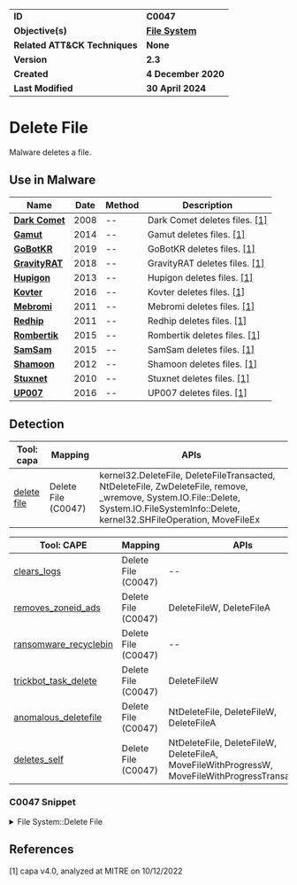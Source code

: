 <table>
<tr>
<td><b>ID</b></td>
<td><b>C0047</b></td>
</tr>
<tr>
<td><b>Objective(s)</b></td>
<td><b><a href="../file-system">File System</a></b></td>
</tr>
<tr>
<td><b>Related ATT&CK Techniques</b></td>
<td><b>None</b></td>
</tr>
<tr>
<td><b>Version</b></td>
<td><b>2.3</b></td>
</tr>
<tr>
<td><b>Created</b></td>
<td><b>4 December 2020</b></td>
</tr>
<tr>
<td><b>Last Modified</b></td>
<td><b>30 April 2024</b></td>
</tr>
</table>


# Delete File

Malware deletes a file.

## Use in Malware

|Name|Date|Method|Description|
|---|---|---|---|
|[**Dark Comet**](../../xample-malware/dark-comet.md)|2008|--|Dark Comet deletes files. [[1]](#1)|
|[**Gamut**](../../xample-malware/gamut.md)|2014|--|Gamut deletes files. [[1]](#1)|
|[**GoBotKR**](../../xample-malware/gobotkr.md)|2019|--|GoBotKR deletes files. [[1]](#1)|
|[**GravityRAT**](../../xample-malware/gravity-rat.md)|2018|--|GravityRAT deletes files. [[1]](#1)|
|[**Hupigon**](../../xample-malware/hupigon.md)|2013|--|Hupigon deletes files. [[1]](#1)|
|[**Kovter**](../../xample-malware/kovter.md)|2016|--|Kovter deletes files. [[1]](#1)|
|[**Mebromi**](../../xample-malware/mebromi.md)|2011|--|Mebromi deletes files. [[1]](#1)|
|[**Redhip**](../../xample-malware/redhip.md)|2011|--|Redhip deletes files. [[1]](#1)|
|[**Rombertik**](../../xample-malware/rombertik.md)|2015|--|Rombertik deletes files. [[1]](#1)|
|[**SamSam**](../../xample-malware/samsam.md)|2015|--|SamSam deletes files. [[1]](#1)|
|[**Shamoon**](../../xample-malware/shamoon.md)|2012|--|Shamoon deletes files. [[1]](#1)|
|[**Stuxnet**](../../xample-malware/stuxnet.md)|2010|--|Stuxnet deletes files. [[1]](#1)|
|[**UP007**](../../xample-malware/up007.md)|2016|--|UP007 deletes files. [[1]](#1)|

## Detection

|Tool: capa|Mapping|APIs|
|---|---|---|
|[delete file](https://github.com/mandiant/capa-rules/blob/master/host-interaction/file-system/delete/delete-file.yml)|Delete File (C0047)|kernel32.DeleteFile, DeleteFileTransacted, NtDeleteFile, ZwDeleteFile, remove, _wremove, System.IO.File::Delete, System.IO.FileSystemInfo::Delete, kernel32.SHFileOperation, MoveFileEx|

|Tool: CAPE|Mapping|APIs|
|---|---|---|
|[clears_logs](https://github.com/CAPESandbox/community/tree/master/modules/signatures/clears_logs.py)|Delete File (C0047)|--|
|[removes_zoneid_ads](https://github.com/CAPESandbox/community/tree/master/modules/signatures/removes_zoneid_ads.py)|Delete File (C0047)|DeleteFileW, DeleteFileA|
|[ransomware_recyclebin](https://github.com/CAPESandbox/community/tree/master/modules/signatures/ransomware_recyclebin.py)|Delete File (C0047)|--|
|[trickbot_task_delete](https://github.com/CAPESandbox/community/tree/master/modules/signatures/trickbot_task_delete.py)|Delete File (C0047)|DeleteFileW|
|[anomalous_deletefile](https://github.com/CAPESandbox/community/tree/master/modules/signatures/anomalous_deletefile.py)|Delete File (C0047)|NtDeleteFile, DeleteFileW, DeleteFileA|
|[deletes_self](https://github.com/CAPESandbox/community/tree/master/modules/signatures/deletes_self.py)|Delete File (C0047)|NtDeleteFile, DeleteFileW, DeleteFileA, MoveFileWithProgressW, MoveFileWithProgressTransactedW|

### C0047 Snippet
<details>
<summary> File System::Delete File </summary>
SHA256: 000b535ab2a4fec86e2d8254f8ed65c6ebd37309ed68692c929f8f93a99233f6
Location: 0x409BB1
<pre>
call    FUN_00404E80    ; generate file name to delete and store in eax
push    eax     ; use the name generated by the previous function as an argument to the next function call
call    KERNEL32.DLL::DeleteFileA       ; delete the file
cmp     eax, 0x1        ; if the file was successfully deleted, the previous function call will return a 1 into eax
sbb     eax, eax        ; isolate the carry flag from the previous comparison.  This will only be 1 if the previous command failed, otherwise it will be 0.
</pre>
</details>

## References

<a name="1">[1]</a> capa v4.0, analyzed at MITRE on 10/12/2022

